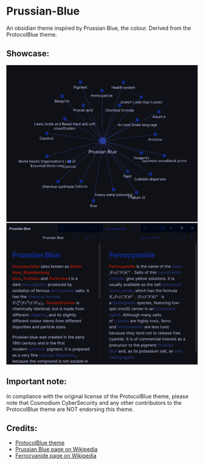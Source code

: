 # Prussian-Blue
An obsidian theme inspired by Prussian Blue, the colour. Derived from the ProtocolBlue theme.

## Showcase:

![image1](assets/image1.png)
![image2](assets/image2.png)

## Important note:
In compliance with the original license of the ProtocolBlue theme, please note that Cosmodium CyberSecurity and any other contributors to the ProtocolBlue theme are NOT endorsing this theme.

## Credits:
- [ProtocolBlue theme](https://github.com/PrettyBoyCosmo/ProtocolBlue)
- [Prussian Blue page on Wikipedia](https://en.wikipedia.org/wiki/Prussian_blue)
- [Ferrocyanide page on Wikipedia](https://en.wikipedia.org/wiki/Ferrocyanide)
